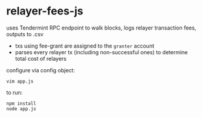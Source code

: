 # relayer-fees-js

uses Tendermint RPC endpoint to walk blocks, logs relayer transaction fees, outputs to .csv

- txs using fee-grant are assigned to the `granter` account 
- parses every relayer tx (including non-successful ones) to determine total cost of relayers

configure via config object:
```
vim app.js
```

to run:
```
npm install
node app.js
```